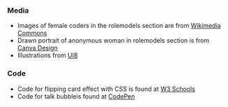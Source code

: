 ### Media

- Images of female coders in the rolemodels section are from [Wikimedia Commons](https://commons.wikimedia.org/wiki/Main_Page)
- Drawn portrait of anonymous woman in rolemodels section is from [Canva Design](https://www.canva.com/)
- Illustrations from [UI8](https://ui8.net/pixel-true-designs/products/70-beautiful-free-illustrations)

### Code

- Code for flipping card effect with CSS is found at [W3 Schools](https://www.w3schools.com/howto/howto_css_flip_card.asp)
- Code for talk bubbleis found at [CodePen](https://codepen.io/Founts/pen/gmhcl)
